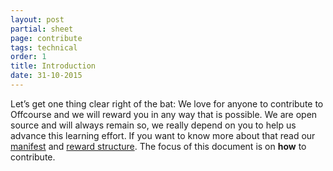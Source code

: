 ```yaml
---
layout: post
partial: sheet
page: contribute
tags: technical
order: 1
title: Introduction
date: 31-10-2015
---
```

Let’s get one thing clear right of the bat: We love for anyone to contribute to Offcourse and we will reward you in any way that is possible. We are open source and will always remain so, we really depend on you to help us advance this learning effort. If you want to know more about that read our [manifest](http://user-staging.offcourse.io/documentation/manifest.html) and [reward structure](http://user-staging.offcourse.io/documentation/rewards.html). The focus of this document is on **how** to contribute. 